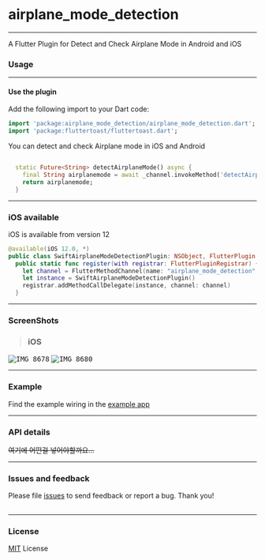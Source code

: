 # airplane_mode_detection

------

A Flutter Plugin for Detect and Check Airplane Mode in Android and iOS

### Usage 

------

#### Use the plugin

Add the following import to your Dart code:

```dart
import 'package:airplane_mode_detection/airplane_mode_detection.dart';
import 'package:fluttertoast/fluttertoast.dart';
```

You can detect and check Airplane mode in iOS and Android

```dart

  static Future<String> detectAirplaneMode() async {
    final String airplanemode = await _channel.invokeMethod('detectAirplaneMode');
    return airplanemode;
  }
```

------

### iOS available

iOS is available from version 12

```swift
@available(iOS 12.0, *)
public class SwiftAirplaneModeDetectionPlugin: NSObject, FlutterPlugin {
  public static func register(with registrar: FlutterPluginRegistrar) {
    let channel = FlutterMethodChannel(name: "airplane_mode_detection", binaryMessenger: registrar.messenger())
    let instance = SwiftAirplaneModeDetectionPlugin()
    registrar.addMethodCallDelegate(instance, channel: channel)
  }
```

------

### ScreenShots

> ### iOS
<kbd> ![IMG_8678](https://user-images.githubusercontent.com/46750574/66458000-9f560500-eaac-11e9-9d1c-8f10014493e6.PNG)</kbd>
<kbd>![IMG_8680](https://user-images.githubusercontent.com/46750574/66458001-9f560500-eaac-11e9-8891-61268a51bdc5.PNG)</kbd>

------

### Example

Find the example wiring in the [example app](https://github.com/flutter-moum/flutter_airplane_mode_detection_/blob/master/example/lib/main.dart)

------

### API details

~~여기에 어떤걸 넣어야할까요...~~

------

### Issues and feedback

Please file [issues](https://github.com/flutter-moum/flutter_airplane_mode_detection_/issues) to send feedback or report a bug. Thank you!

##  

------

### License

[MIT](https://github.com/flutter-moum/flutter_airplane_mode_detection_/issues) License

